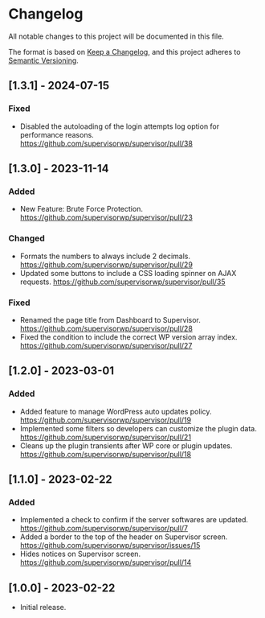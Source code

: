 # Changelog

All notable changes to this project will be documented in this file.

The format is based on [Keep a Changelog](https://keepachangelog.com/en/1.0.0/), and this project adheres to [Semantic Versioning](https://semver.org/spec/v2.0.0.html).

## [1.3.1] - 2024-07-15
### Fixed
- Disabled the autoloading of the login attempts log option for performance reasons. https://github.com/supervisorwp/supervisor/pull/38

## [1.3.0] - 2023-11-14
### Added
- New Feature: Brute Force Protection. https://github.com/supervisorwp/supervisor/pull/23

### Changed
- Formats the numbers to always include 2 decimals. https://github.com/supervisorwp/supervisor/pull/29
- Updated some buttons to include a CSS loading spinner on AJAX requests. https://github.com/supervisorwp/supervisor/pull/35

### Fixed
- Renamed the page title from Dashboard to Supervisor. https://github.com/supervisorwp/supervisor/pull/28
- Fixed the condition to include the correct WP version array index. https://github.com/supervisorwp/supervisor/pull/27

## [1.2.0] - 2023-03-01
### Added
- Added feature to manage WordPress auto updates policy. https://github.com/supervisorwp/supervisor/pull/19
- Implemented some filters so developers can customize the plugin data. https://github.com/supervisorwp/supervisor/pull/21
- Cleans up the plugin transients after WP core or plugin updates. https://github.com/supervisorwp/supervisor/pull/18

## [1.1.0] - 2023-02-22
### Added
- Implemented a check to confirm if the server softwares are updated. https://github.com/supervisorwp/supervisor/pull/7
- Added a border to the top of the header on Supervisor screen. https://github.com/supervisorwp/supervisor/issues/15
- Hides notices on Supervisor screen. https://github.com/supervisorwp/supervisor/pull/14

## [1.0.0] - 2023-02-22
- Initial release.
